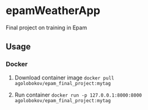 # epamWeatherApp
Final project on training in Epam

## Usage
### Docker
1. Download container image
```docker pull agolobokov/epam_final_project:mytag```

2. Run container
```docker run -p 127.0.0.1:8000:8000 agolobokov/epam_final_project:mytag```
